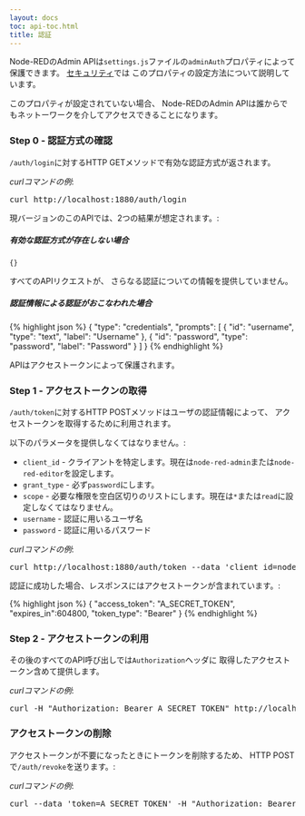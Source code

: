```yaml
---
layout: docs
toc: api-toc.html
title: 認証
---
```

Node-REDのAdmin APIは`settings.js`ファイルの`adminAuth`プロパティによって保護できます。
[セキュリティ](/docs/security)では
このプロパティの設定方法について説明しています。

このプロパティが設定されていない場合、
Node-REDのAdmin APIは誰からでもネットーワークを介してアクセスできることになります。


### Step 0 - 認証方式の確認

`/auth/login`に対するHTTP GETメソッドで有効な認証方式が返されます。

<div class="doc-callout"><em>curlコマンドの例</em>:
<pre>curl http://localhost:1880/auth/login</pre>
</div>

現バージョンのこのAPIでは、2つの結果が想定されます。:

##### 有効な認証方式が存在しない場合

    {}

すべてのAPIリクエストが、
さらなる認証についての情報を提供していません。

##### 認証情報による認証がおこなわれた場合

{% highlight json %}
{
  "type": "credentials",
  "prompts": [
    {
      "id": "username",
      "type": "text",
      "label": "Username"
    },
    {
      "id": "password",
      "type": "password",
      "label": "Password"
    }
  ]
}
{% endhighlight %}

APIはアクセストークンによって保護されます。


### Step 1 - アクセストークンの取得

`/auth/token`に対するHTTP POSTメソッドはユーザの認証情報によって、
アクセストークンを取得するために利用されます。

以下のパラメータを提供しなくてはなりません。:

 - `client_id` - クライアントを特定します。現在は`node-red-admin`または`node-red-editor`を設定します。
 - `grant_type` - 必ず`password`にします。
 - `scope` - 必要な権限を空白区切りのリストにします。現在は`*`または`read`に設定しなくてはなりません。
 - `username` - 認証に用いるユーザ名
 - `password` - 認証に用いるパスワード

<div class="doc-callout"><em>curlコマンドの例</em>:
<pre>curl http://localhost:1880/auth/token --data 'client_id=node-red-admin&grant_type=password&scope=*&username=admin&password=password'</pre>
</div>

認証に成功した場合、レスポンスにはアクセストークンが含まれています。:

{% highlight json %}
{
  "access_token": "A_SECRET_TOKEN",
  "expires_in":604800,
  "token_type": "Bearer"
}
{% endhighlight %}

### Step 2 - アクセストークンの利用

その後のすべてのAPI呼び出しでは`Authorization`ヘッダに
取得したアクセストークン含めて提供します。

<div class="doc-callout"><em>curlコマンドの例</em>:
<pre>curl -H "Authorization: Bearer A_SECRET_TOKEN" http://localhost:1880/settings</pre>
</div>

### アクセストークンの削除

アクセストークンが不要になったときにトークンを削除するため、
HTTP POSTで`/auth/revoke`を送ります。:

<div class="doc-callout"><em>curlコマンドの例</em>:
<pre>curl --data 'token=A_SECRET_TOKEN' -H "Authorization: Bearer A_SECRET_TOKEN" http://localhost:1880/auth/revoke</pre>
</div>

